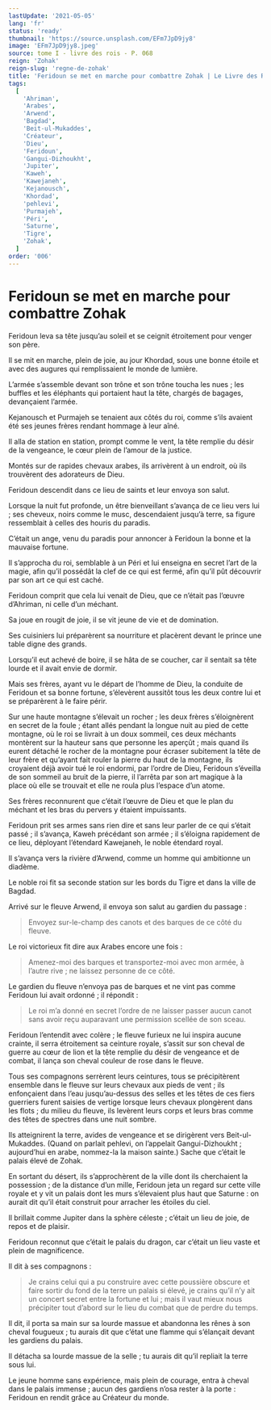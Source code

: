 ```yaml
---
lastUpdate: '2021-05-05'
lang: 'fr'
status: 'ready'
thumbnail: 'https://source.unsplash.com/EFm7JpD9jy8'
image: 'EFm7JpD9jy8.jpeg'
source: tome I - livre des rois - P. 068
reign: 'Zohak'
reign-slug: 'regne-de-zohak'
title: 'Feridoun se met en marche pour combattre Zohak | Le Livre des Rois | Shâhnâmeh'
tags:
  [
    'Ahriman',
    'Arabes',
    'Arwend',
    'Bagdad',
    'Beit-ul-Mukaddes',
    'Créateur',
    'Dieu',
    'Feridoun',
    'Gangui-Dizhoukht',
    'Jupiter',
    'Kaweh',
    'Kawejaneh',
    'Kejanousch',
    'Khordad',
    'pehlevi',
    'Purmajeh',
    'Péri',
    'Saturne',
    'Tigre',
    'Zohak',
  ]
order: '006'
---
```


# Feridoun se met en marche pour combattre Zohak

Feridoun leva sa tête jusqu’au soleil et se ceignit étroitement pour venger son père.

Il se mit en marche, plein de joie, au jour Khordad, sous une bonne étoile et avec des augures qui remplissaient le monde de lumière.

L’armée s’assemble devant son trône et son trône toucha les nues ; les buffles et les éléphants qui portaient haut la tête, chargés de bagages, devançaient l’armée.

Kejanousch et Purmajeh se tenaient aux côtés du roi, comme s’ils avaient été ses jeunes frères rendant hommage à leur aîné.

Il alla de station en station, prompt comme le vent, la tête remplie du désir de la vengeance, le cœur plein de l’amour de la justice.

Montés sur de rapides chevaux arabes, ils arrivèrent à un endroit, où ils trouvèrent des adorateurs de Dieu.

Feridoun descendit dans ce lieu de saints et leur envoya son salut.

Lorsque la nuit fut profonde, un être bienveillant s’avança de ce lieu vers lui ; ses cheveux, noirs comme le musc, descendaient jusqu’à terre, sa figure ressemblait à celles des houris du paradis.

C’était un ange, venu du paradis pour annoncer à Feridoun la bonne et la mauvaise fortune.

Il s’approcha du roi, semblable à un Péri et lui enseigna en secret l’art de la magie, afin qu’il possédât la clef de ce qui est fermé, afin qu’il pût découvrir par son art ce qui est caché.

Feridoun comprit que cela lui venait de Dieu, que ce n’était pas l’œuvre d’Ahriman, ni celle d’un méchant.

Sa joue en rougit de joie, il se vit jeune de vie et de domination.

Ses cuisiniers lui préparèrent sa nourriture et placèrent devant le prince une table digne des grands.

Lorsqu’il eut achevé de boire, il se hâta de se coucher, car il sentait sa tête lourde et il avait envie de dormir.

Mais ses frères, ayant vu le départ de l’homme de Dieu, la conduite de Feridoun et sa bonne fortune, s’élevèrent aussitôt tous les deux contre lui et se préparèrent à le faire périr.

Sur une haute montagne s’élevait un rocher ; les deux frères s’éloignèrent en secret de la foule ; étant allés pendant la longue nuit au pied de cette montagne, où le roi se livrait à un doux sommeil, ces deux méchants montèrent sur la hauteur sans que personne les aperçût ; mais quand ils eurent détaché le rocher de la montagne pour écraser subitement la tête de leur frère et qu’ayant fait rouler la pierre du haut de la montagne, ils croyaient déjà avoir tué le roi endormi, par l’ordre de Dieu, Feridoun s’éveilla de son sommeil au bruit de la pierre, il l’arrêta par son art magique à la place où elle se trouvait et elle ne roula plus l’espace d’un atome.

Ses frères reconnurent que c’était l’œuvre de Dieu et que le plan du méchant et les bras du pervers y étaient impuissants.

Feridoun prit ses armes sans rien dire et sans leur parler de ce qui s’était passé ; il s’avança, Kaweh précédant son armée ; il s’éloigna rapidement de ce lieu, déployant l’étendard Kawejaneh, le noble étendard royal.

Il s’avança vers la rivière d’Arwend, comme un homme qui ambitionne un diadème.

Le noble roi fit sa seconde station sur les bords du Tigre et dans la ville de Bagdad.

Arrivé sur le fleuve Arwend, il envoya son salut au gardien du passage :

> Envoyez sur-le-champ des canots et des barques de ce côté du fleuve.

Le roi victorieux fit dire aux Arabes encore une fois :

> Amenez-moi des barques et transportez-moi avec mon armée, à l’autre rive ; ne laissez personne de ce côté.

Le gardien du fleuve n’envoya pas de barques et ne vint pas comme Feridoun lui avait ordonné ; il répondit :

> Le roi m’a donné en secret l’ordre de ne laisser passer aucun canot sans avoir reçu auparavant une permission scellée de son sceau.

Feridoun l’entendit avec colère ; le fleuve furieux ne lui inspira aucune crainte, il serra étroitement sa ceinture royale, s’assit sur son cheval de guerre au cœur de lion et la tête remplie du désir de vengeance et de combat, il lança son cheval couleur de rose dans le fleuve.

Tous ses compagnons serrèrent leurs ceintures, tous se précipitèrent ensemble dans le fleuve sur leurs chevaux aux pieds de vent ; ils enfonçaient dans l’eau jusqu’au-dessus des selles et les têtes de ces fiers guerriers furent saisies de vertige lorsque leurs chevaux plongèrent dans les flots ; du milieu du fleuve, ils levèrent leurs corps et leurs bras comme des têtes de spectres dans une nuit sombre.

Ils atteignirent la terre, avides de vengeance et se dirigèrent vers Beit-ul-Mukaddes. (Quand on parlait pehlevi, on l’appelait Gangui-Dizhoukht ; aujourd’hui en arabe, nommez-la la maison sainte.) Sache que c’était le palais élevé de Zohak.

En sortant du désert, ils s’approchèrent de la ville dont ils cherchaient la possession ; de la distance d’un mille, Feridoun jeta un regard sur cette ville royale et y vit un palais dont les murs s’élevaient plus haut que Saturne : on aurait dit qu’il était construit pour arracher les étoiles du ciel.

Il brillait comme Jupiter dans la sphère céleste ; c’était un lieu de joie, de repos et de plaisir.

Feridoun reconnut que c’était le palais du dragon, car c’était un lieu vaste et plein de magnificence.

Il dit à ses compagnons :

> Je crains celui qui a pu construire avec cette poussière obscure et faire sortir du fond de la terre un palais si élevé, je crains qu’il n’y ait un concert secret entre la fortune et lui ; mais il vaut mieux nous précipiter tout d’abord sur le lieu du combat que de perdre du temps.

Il dit, il porta sa main sur sa lourde massue et abandonna les rênes à son cheval fougueux ; tu aurais dit que c’état une flamme qui s’élançait devant les gardiens du palais.

Il détacha sa lourde massue de la selle ; tu aurais dit qu’il repliait la terre sous lui.

Le jeune homme sans expérience, mais plein de courage, entra à cheval dans le palais immense ; aucun des gardiens n’osa rester à la porte : Feridoun en rendit grâce au Créateur du monde.
